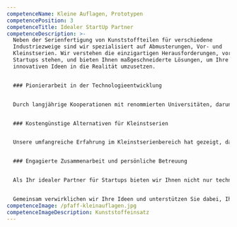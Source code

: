 ```yaml
---
competenceName: Kleine Auflagen, Prototypen
competencePosition: 3
competenceTitle: Idealer StartUp Partner
competenceDescription: >-
  Neben der Serienfertigung von Kunststoffteilen für verschiedene
  Industriezweige sind wir spezialisiert auf Abmusterungen, Vor- und
  Kleinstserien. Wir verstehen die einzigartigen Herausforderungen, vor denen
  Startups stehen, und bieten Ihnen maßgeschneiderte Lösungen, um Ihre
  innovativen Ideen in die Realität umzusetzen.


  ### Pionierarbeit in der Technologieentwicklung


  Durch langjährige Kooperationen mit renommierten Universitäten, darunter die Uni Freiburg und die Charité Berlin, haben wir uns frühzeitig mit der kostengünstigen Herstellung von Vor- und Kleinstserien auseinandergesetzt und die Entwicklung additiver Fertigungsverfahren aufmerksam verfolgt. Dies hat uns zu Vorreitern in der Anwendung modernster Technologien gemacht.


  ### Kostengünstige Alternativen für Kleinstserien


  Unsere umfangreiche Erfahrung im Kleinstserienbereich hat gezeigt, dass Kunststoffeinsätze, gefertigt im 3D-Verfahren, eine ausgezeichnete Alternative zum klassischen Spritzguss darstellen. Dies ermöglicht es uns, Ihnen eine echte und kostengünstige Lösung für Ihre individuellen Bedürfnisse anzubieten, ohne dabei Kompromisse bei der Qualität einzugehen.


  ### Engagierte Zusammenarbeit und persönliche Betreuung


  Als Ihr idealer Partner für Startups bieten wir Ihnen nicht nur technische Expertise, sondern auch enge Zusammenarbeit und persönliche Betreuung. Unser engagiertes Team steht Ihnen von der Konzeptentwicklung bis zur Serienfertigung zur Seite, um sicherzustellen, dass Ihre Produkte höchsten Standards entsprechen und Ihre Visionen erfolgreich umgesetzt werden.


  Gemeinsam verwirklichen wir Ihre Ideen und unterstützen Sie dabei, Ihre Produkte schnell und effizient auf den Markt zu bringen. Entdecken Sie die unzähligen Möglichkeiten, die wir Ihnen bei PFAFF GmbH als Partner für Kleinstserien und Startups bieten.
competenceImage: /pfaff-kleinauflagen.jpg
competenceImageDescription: Kunststoffeinsatz
---
```

